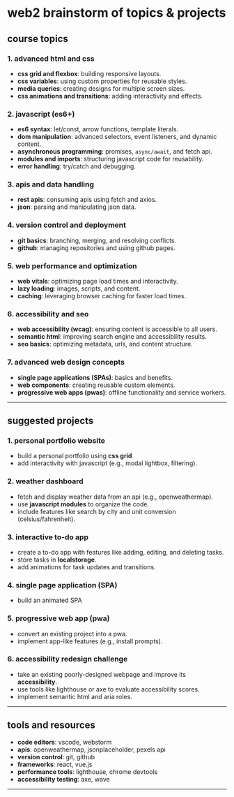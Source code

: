 # web2 brainstorm of topics & projects

## course topics

### 1. advanced html and css
- **css grid and flexbox**: building responsive layouts.
- **css variables**: using custom properties for reusable styles.
- **media queries**: creating designs for multiple screen sizes.
- **css animations and transitions**: adding interactivity and effects.

### 2. javascript (es6+)
- **es6 syntax**: let/const, arrow functions, template literals.
- **dom manipulation**: advanced selectors, event listeners, and dynamic content.
- **asynchronous programming**: promises, `async/await`, and fetch api.
- **modules and imports**: structuring javascript code for reusability.
- **error handling**: try/catch and debugging.

### 3. apis and data handling
- **rest apis**: consuming apis using fetch and axios.
- **json**: parsing and manipulating json data.

### 4. version control and deployment
- **git basics**: branching, merging, and resolving conflicts.
- **github**: managing repositories and using github pages.


### 5. web performance and optimization
- **web vitals**: optimizing page load times and interactivity.
- **lazy loading**: images, scripts, and content.
- **caching**: leveraging browser caching for faster load times.

### 6. accessibility and seo
- **web accessibility (wcag)**: ensuring content is accessible to all users.
- **semantic html**: improving search engine and accessibility results.
- **seo basics**: optimizing metadata, urls, and content structure.

### 7. advanced web design concepts
- **single page applications (SPAs)**: basics and benefits.
- **web components**: creating reusable custom elements.
- **progressive web apps (pwas)**: offline functionality and service workers.

---

## suggested projects

### 1. personal portfolio website
- build a personal portfolio using **css grid**
- add interactivity with javascript (e.g., modal lightbox, filtering).

### 2. weather dashboard
- fetch and display weather data from an api (e.g., openweathermap).
- use **javascript modules** to organize the code.
- include features like search by city and unit conversion (celsius/fahrenheit).

### 3. interactive to-do app
- create a to-do app with features like adding, editing, and deleting tasks.
- store tasks in **localstorage**.
- add animations for task updates and transitions.

### 4. single page application (SPA)
- build an animated SPA 


### 5. progressive web app (pwa)
- convert an existing project into a pwa.
- implement app-like features (e.g., install prompts).

### 6. accessibility redesign challenge
- take an existing poorly-designed webpage and improve its **accessibility**.
- use tools like lighthouse or axe to evaluate accessibility scores.
- implement semantic html and aria roles.

---

## tools and resources
- **code editors**: vscode, webstorm
- **apis**: openweathermap, jsonplaceholder, pexels api
- **version control**: git, github
- **frameworks**: react, vue.js
- **performance tools**: lighthouse, chrome devtools
- **accessibility testing**: axe, wave

---


